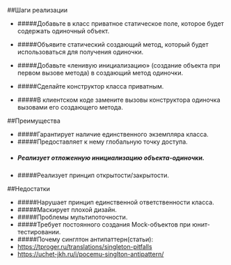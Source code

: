 ##Шаги реализации

- #####Добавьте в класс приватное статическое поле, которое будет содержать одиночный объект.

- #####Объявите статический создающий метод, который будет использоваться для получения одиночки.

- #####Добавьте «ленивую инициализацию» (создание объекта при первом вызове метода) в создающий метод одиночки.

- #####Сделайте конструктор класса приватным.

- #####В клиентском коде замените вызовы конструктора одиночка вызовами его создающего метода.


##Преимущества
- #####Гарантирует наличие единственного экземпляра класса.
- #####Предоставляет к нему глобальную точку доступа.
- ##### Реализует отложенную инициализацию объекта-одиночки.
- #####Реализует принцип открытости/закрытости.

##Недостатки
- #####Нарушает принцип единственной ответственности класса.
- #####Маскирует плохой дизайн.
- #####Проблемы мультипоточности.
- #####Требует постоянного создания Mock-объектов при юнит-тестировании.
- #####Почему синглтон антипаттерн(статьи):
- https://tproger.ru/translations/singleton-pitfalls
- https://uchet-jkh.ru/i/pocemu-singlton-antipattern/
